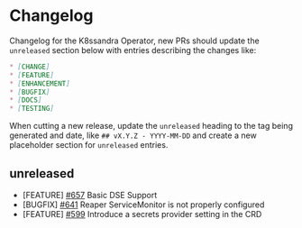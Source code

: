 # Changelog

Changelog for the K8ssandra Operator, new PRs should update the `unreleased` section below with entries describing the changes like:

```markdown
* [CHANGE]
* [FEATURE]
* [ENHANCEMENT]
* [BUGFIX]
* [DOCS]
* [TESTING]
```

When cutting a new release, update the `unreleased` heading to the tag being generated and date, like `## vX.Y.Z - YYYY-MM-DD` and create a new placeholder section for  `unreleased` entries.

## unreleased

* [FEATURE] [#657](https://github.com/k8ssandra/k8ssandra-operator/issues/657) Basic DSE Support
* [BUGFIX] [#641](https://github.com/k8ssandra/k8ssandra-operator/issues/641) Reaper ServiceMonitor is not properly configured
* [FEATURE] [#599](https://github.com/k8ssandra/k8ssandra-operator/issues/599) Introduce a secrets provider setting in the CRD
